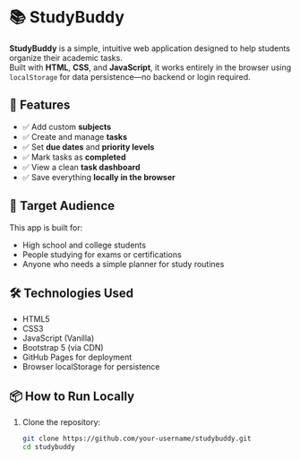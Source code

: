 # 📚 StudyBuddy

**StudyBuddy** is a simple, intuitive web application designed to help students organize their academic tasks.  
Built with **HTML**, **CSS**, and **JavaScript**, it works entirely in the browser using `localStorage` for data persistence—no backend or login required.

## 🚀 Features

- ✅ Add custom **subjects**
- ✅ Create and manage **tasks**
- ✅ Set **due dates** and **priority levels**
- ✅ Mark tasks as **completed**
- ✅ View a clean **task dashboard**
- ✅ Save everything **locally in the browser**

## 🎯 Target Audience

This app is built for:
- High school and college students
- People studying for exams or certifications
- Anyone who needs a simple planner for study routines

## 🛠️ Technologies Used

- HTML5
- CSS3
- JavaScript (Vanilla)
- Bootstrap 5 (via CDN)
- GitHub Pages for deployment
- Browser localStorage for persistence

## 📦 How to Run Locally

1. Clone the repository:
   ```bash
   git clone https://github.com/your-username/studybuddy.git
   cd studybuddy

